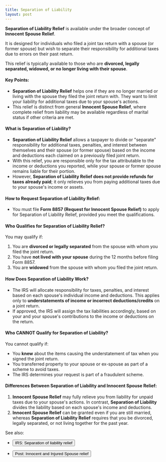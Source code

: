 ```yaml
---
title: Separation of Liability
layout: post
---
```


**Separation of Liability Relief** is available under the broader concept of **Innocent Spouse Relief**. 

It is designed for individuals who filed a joint tax return with a spouse (or former spouse) but wish to separate their responsibility for additional taxes due to errors on their past return. 

This relief is typically available to those who are **divorced, legally separated, widowed, or no longer living with their spouse**.

#### Key Points:
- **Separation of Liability Relief** helps one if they are no longer married or living with the spouse they filed the joint return with. They want to limit your liability for additional taxes due to your spouse's actions.
- This relief is distinct from general **Innocent Spouse Relief**, where complete relief from liability may be available regardless of marital status if other criteria are met.

#### What is Separation of Liability?
- **Separation of Liability Relief** allows a taxpayer to divide or "separate" responsibility for additional taxes, penalties, and interest between themselves and their spouse (or former spouse) based on the income and deductions each claimed on a previously filed joint return.
- With this relief, you are responsible only for the tax attributable to the income or deductions you reported, while your spouse or former spouse remains liable for their portion.
- However, **Separation of Liability Relief does not provide refunds for taxes already paid**; it only relieves you from paying additional taxes due to your spouse's income or assets.

#### How to Request Separation of Liability Relief:
- You must file **Form 8857 (Request for Innocent Spouse Relief)** to apply for Separation of Liability Relief, provided you meet the qualifications.

#### Who Qualifies for Separation of Liability Relief?
You may qualify if:
1. You are **divorced or legally separated** from the spouse with whom you filed the joint return.
2. You have **not lived with your spouse** during the 12 months before filing Form 8857.
3. You are **widowed** from the spouse with whom you filed the joint return.

#### How Does Separation of Liability Work?
- The IRS will allocate responsibility for taxes, penalties, and interest based on each spouse's individual income and deductions. This applies only to **understatements of income or incorrect deductions/credits** on a joint return.
- If approved, the IRS will assign the tax liabilities accordingly, based on your and your spouse's contributions to the income or deductions on the return.

#### Who CANNOT Qualify for Separation of Liability?
You cannot qualify if:
- You **knew** about the items causing the understatement of tax when you signed the joint return.
- You transferred property to your spouse or ex-spouse as part of a scheme to avoid taxes.
- The IRS determines your request is part of a fraudulent scheme.

#### Differences Between Separation of Liability and Innocent Spouse Relief:
1. **Innocent Spouse Relief** may fully relieve you from liability for unpaid taxes due to your spouse's actions. In contrast, **Separation of Liability** divides the liability based on each spouse's income and deductions.
2. **Innocent Spouse Relief** can be granted even if you are still married, whereas **Separation of Liability Relief** requires that you be divorced, legally separated, or not living together for the past year.

See also: 
<script> function button1() { window.open("https://www.irs.gov/individuals/separation-of-liability-relief"); } </script>
- <button onclick="button1()">IRS: Separation of liability relief</button>

<script> function button2() { window.open("https://mcc-us.github.io/ea/posts/2024-10-11-Innocent-vs-Injured-spouse/"); } </script>
- <button onclick="button2()">Post: Innocent and Injured Spouse relief</button>